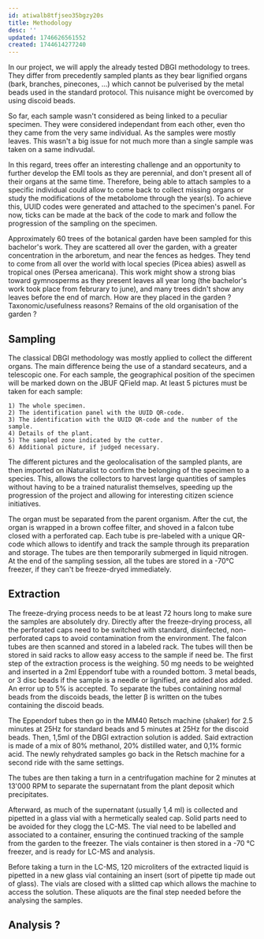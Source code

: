 ```yaml
---
id: atiwalb8tfjseo35bgzy20s
title: Methodology
desc: ''
updated: 1746626561552
created: 1744614277240
---
```

In our project, we will apply the already tested DBGI methodology to trees. They differ from precedently sampled plants as they bear lignified organs (bark, branches, pinecones, ...) which cannot be pulverised by the metal beads used in the standard protocol. This nuisance might be overcomed by using discoid  beads.

So far, each sample wasn't considered as being linked to a peculiar specimen. They were considered independant from each other, even tho they came from the very same individual. As the samples were mostly leaves. This wasn't a big issue for not much more than a single sample was taken on a same indivudal.

In this regard, trees offer an interesting challenge and an opportunity to further develop the EMI tools as they are perennial, and don't present all of their organs at the same time. Therefore, being able to attach samples to a specific individual could allow to come back to collect missing organs or study the modifications of the metabolome through the year(s).
To achieve this, UUID codes were generated and attached to the specimen's panel. For now, ticks can be made at the back of the code to mark and follow the progression of the sampling on the specimen.


Approximately 60 trees of the botanical garden have been sampled for this bachelor's work. They are scattered all over the garden, with a greater concentration in the arboretum, and near the fences as hedges. They tend to come from all over the world with local species (Picea abies) aswell as tropical ones (Persea americana). This work might show a strong bias toward gymnosperms as they present leaves all year long (the bachelor's work took place from februrary to june), and many trees didn't show any leaves before the end of march.
How are they placed in the garden ? Taxonomic/usefulness reasons? Remains of the old organisation of the garden ?

## Sampling

  The classical DBGI methodology was mostly applied to collect the different organs. The main difference being the use of a standard secateurs, and a telescopic one.
  For each sample, the geographical position of the specimen will be marked down on the JBUF QField map.
  At least 5 pictures must be taken for each sample:

    1) The whole specimen.
    2) The identification panel with the UUID QR-code.
    3) The identification with the UUID QR-code and the number of the sample.
    4) Details of the plant.
    5) The sampled zone indicated by the cutter.
    6) Additional picture, if judged necessary.

  The different pictures and the geolocalisation of the sampled plants, are then imported on iNaturalist to confirm the belonging of the specimen to a species. This, allows the collectors to harvest large quantities of samples without having to be a trained naturalist themselves, speeding up the progression of the project and allowing for interesting citizen science initiatives.
  
  The organ must be separated from the parent organism. After the cut, the organ is wrapped in a brown coffee filter, and shoved in a falcon tube closed with a perforated cap. Each tube is pre-labeled with a unique QR-code which allows to identify and track the sample through its preparation and storage.
  The tubes are then temporarily submerged in liquid nitrogen.
  At the end of the sampling session, all the tubes are stored in a -70°C freezer, if they can't be freeze-dryed immediately.
  
## Extraction 

  The freeze-drying process needs to be at least 72 hours long to make sure the samples are absolutely dry. 
  Directly after the freeze-drying process, all the perforated caps need to be switched with standard, disinfected, non-perforated caps to avoid contamination from the environment. The falcon tubes are then scanned and stored in a labeled rack. The tubes will then be stored in said racks to allow easy access to the sample if need be.
  The first step of the extraction process is the weighing. 50 mg needs to be weighted and inserted in a 2ml Eppendorf tube with a rounded bottom. 3 metal beads, or 3 disc beads if the sample is a needle or lignified, are added alos added. An error up to 5% is accepted. To separate the tubes containing  normal beads from the discoids beads, the letter β is written on the tubes containing the discoid beads.

  The Eppendorf tubes then go in the MM40 Retsch machine (shaker) for 2.5 minutes at 25Hz for standard beads and 5 minutes at 25Hz for the discoid beads. Then, 1,5ml of the DBGI extraction solution is added. Said extraction is made of a mix of 80% methanol, 20% distilled water, and 0,1% formic acid. The newly rehydrated samples go back in the Retsch machine for a second ride with the same settings.
  
  The tubes are then taking a turn in a centrifugation machine for 2 minutes at 13'000 RPM to separate the supernatant from the plant deposit which precipitates.

  Afterward, as much of the supernatant (usually 1,4 ml) is collected and pipetted in a glass vial with a hermetically sealed cap. Solid parts need to be avoided for they clogg the LC-MS.
  The vial need to be labelled and associated to a container, ensuring the continued tracking of the sample from the garden to the freezer.
  The vials container is then stored in a -70	°C freezer, and is ready for LC-MS and analysis.

  Before taking a turn in the LC-MS, 120 microliters of the extracted liquid is pipetted in a new glass vial containing an insert (sort of pipette tip made out of glass). The vials are closed with a slitted cap which allows the machine to access the solution. These aliquots are the final step needed before the analysing the samples.


## Analysis ?
